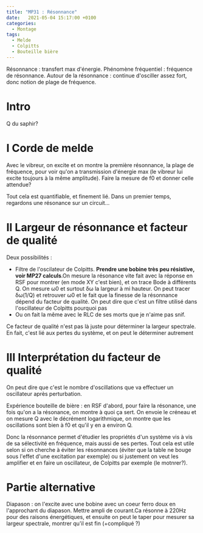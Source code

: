 ```yaml
---
title: "MP31 : Résonnance"
date:   2021-05-04 15:17:00 +0100
categories:
  - Montage
tags:
  - Melde
  - Colpitts
  - Bouteille bière
---
```


Résonnance : transfert max d'énergie. Phénomène fréquentiel : fréquence de résonnance. Autour de la résonnance : continue d'osciller assez fort, donc notion de plage de fréquence.
# Intro
Q du saphir?
# I Corde de melde

Avec le vibreur, on excite et on montre la première résonnance, la plage de fréquence, pour voir qu'on a transmission d'énergie max (le vibreur lui excite toujours à la même
amplitude). Faire la mesure de f0 et donner celle attendue?

Tout cela est quantifiable, et finement lié. Dans un premier temps, regardons une résonance sur un circuit...

# II Largeur de résonnance et facteur de qualité

Deux possibilités : 
- Filtre de l'oscilateur de Colpitts. **Prendre une bobine très peu résistive, voir MP27 calculs**.On mesure la résonance vite fait avec la réponse en RSF pour montrer (en mode XY c'est bien), et on trace Bode à différents Q. On mesure &omega;0 et surtout
&delta;&omega; la largeur à mi hauteur. On peut tracer &delta;&omega;(1/Q) et retrouver &omega;0 et le fait que la finesse de la résonnance dépend du facteur de qualité. 
On peut dire que c'est un filtre utilisé dans l'oscillateur de Colpitts pourquoi pas
- Ou on fait la même avec le RLC de ses morts que je n'aime pas snif.

Ce facteur de qualité n'est pas là juste pour déterminer la largeur spectrale. En fait, c'est lié aux pertes du système, et on peut le déterminer autrement 

# III Interprétation du facteur de qualité 
On peut dire que c'est le nombre d'oscillations que va effectuer un oscillateur après perturbation. 

Expérience bouteille de bière : en RSF d'abord, pour faire la résonance, une fois qu'on a la résonance, on montre à quoi ça sert. On envoie le créneau et on mesure Q avec le
décrément logarithmique, on montre que les oscillations sont bien à f0 et qu'il y en a environ Q.
 
Donc la résonnance permet d'étudier les propriétés d'un système vis à vis de sa sélectivité en fréquence, mais aussi de ses pertes. Tout cela est utile selon si on cherche à 
éviter les résonnances (éviter que la table ne bouge sous l'effet d'une excitation par exemple) ou si justement on veut les amplifier et en faire un oscillateur, 
de Colpitts par exemple (le motnrer?). 
 
# Partie alternative
Diapason : on l'excite avec une bobine avec un coeur ferro doux en l'approchant du diapason. Mettre ampli de courant.Ca résonne à 220Hz pour des raisons énergétiques, 
et ensuite on peut le taper pour mesurer sa largeur spectrale, montrer qu'il est fin (+compliqué ?)
